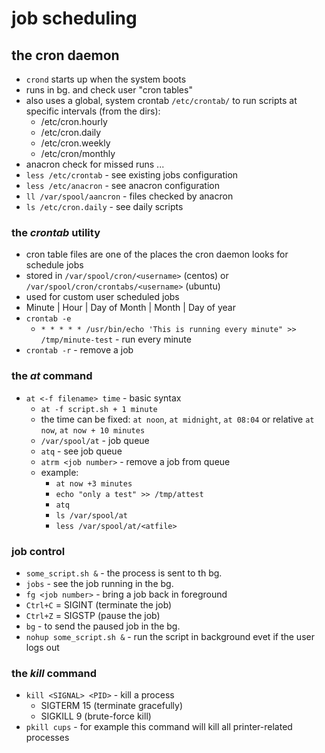 # job scheduling

## the cron daemon
- `crond` starts up when the system boots
- runs in bg. and check user "cron tables" 
- also uses a global, system crontab `/etc/crontab/` to run scripts at specific intervals (from the dirs):
  - /etc/cron.hourly
  - /etc/cron.daily
  - /etc/cron.weekly
  - /etc/cron/monthly
- anacron check for missed runs ... 
- `less /etc/crontab` - see existing jobs configuration
- `less /etc/anacron` - see anacron configuration
- `ll /var/spool/aancron` - files checked by anacron
- `ls /etc/cron.daily` - see daily scripts

### the *crontab* utility
- cron table files are one of the places the cron daemon looks for schedule jobs
- stored in `/var/spool/cron/<username>` (centos) or `/var/spool/cron/crontabs/<username>` (ubuntu)
- used for custom user scheduled jobs
- Minute | Hour | Day of Month | Month | Day of year
- `crontab -e`
  - `* * * * * /usr/bin/echo 'This is running every minute" >> /tmp/minute-test` - run every minute
- `crontab -r` - remove a job

### the *at* command 
- `at <-f filename> time` - basic syntax
  - `at -f script.sh + 1 minute`
  - the time can be fixed: `at noon`, `at midnight`, `at 08:04` or relative `at now`, `at now + 10 minutes`
  - `/var/spool/at` - job queue
  - `atq` - see job queue
  - `atrm <job number>` - remove a job from queue
  - example:
    - `at now +3 minutes`
    - `echo "only a test" >> /tmp/attest`
    - `atq`
    - `ls /var/spool/at`
    - `less /var/spool/at/<atfile>`

### job control
- `some_script.sh &` - the process is sent to th bg.
- `jobs` - see the job running in the bg.
- `fg <job number>` - bring a job back in foreground
- `Ctrl+C` = SIGINT (terminate the job)
- `Ctrl+Z` = SIGSTP (pause the job)
- `bg` - to send the paused job in the bg.
- `nohup some_script.sh &` - run the script in background evet if the user logs out

### the *kill* command
- `kill <SIGNAL> <PID>` - kill a process
  - SIGTERM 15 (terminate gracefully)
  - SIGKILL  9 (brute-force kill)
- `pkill cups` - for example this command will kill all printer-related processes  